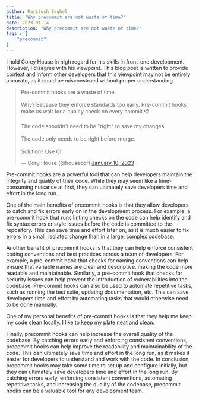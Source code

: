 ```yaml
---
author: Paritosh Baghel
title: "Why precommit are not waste of time?"
date: 2023-01-14
description: "Why precommit are not waste of time?" 
tags : [
    "precommit"
]
---
```


I hold Corey House in high regard for his skills in front-end development. However, I disagree with his viewpoint. This blog post is written to provide context and inform other developers that this viewpoint may not be entirely accurate, as it could be misconstrued without proper understanding.

<blockquote class="twitter-tweet"><p lang="en" dir="ltr">Pre-commit hooks are a waste of time.<br><br>Why? Because they enforce standards too early. Pre-commit hooks make us wait for a quality check on every commit.👎<br><br>The code shouldn&#39;t need to be &quot;right&quot; to save my changes.<br><br>The code only needs to be right before merge.<br><br>Solution? Use CI.</p>&mdash; Cory House (@housecor) <a href="https://twitter.com/housecor/status/1612804261821259776?ref_src=twsrc%5Etfw">January 10, 2023</a></blockquote> <script async src="https://platform.twitter.com/widgets.js" charset="utf-8"></script>

Pre-commit hooks are a powerful tool that can help developers maintain the integrity and quality of their code. While they may seem like a time-consuming nuisance at first, they can ultimately save developers time and effort in the long run.

One of the main benefits of precommit hooks is that they allow developers to catch and fix errors early on in the development process. For example, a pre-commit hook that runs linting checks on the code can help identify and fix syntax errors or style issues before the code is committed to the repository. This can save time and effort later on, as it is much easier to fix errors in a small, isolated change than in a large, complex codebase.


Another benefit of precommit hooks is that they can help enforce consistent coding conventions and best practices across a team of developers. For example, a pre-commit hook that checks for naming conventions can help ensure that variable names are clear and descriptive, making the code more readable and maintainable. Similarly, a pre-commit hook that checks for security issues can help prevent the introduction of vulnerabilities into the codebase.
Pre-commit hooks can also be used to automate repetitive tasks, such as running the test suite, updating documentation, etc. This can save developers time and effort by automating tasks that would otherwise need to be done manually.

One of my personal benefits of pre-commit hooks is that they help me keep my code clean locally. I like to keep my plate neat and clean.

Finally, precommit hooks can help increase the overall quality of the codebase. By catching errors early and enforcing consistent conventions, precommit hooks can help improve the readability and maintainability of the code. This can ultimately save time and effort in the long run, as it makes it easier for developers to understand and work with the code.
In conclusion, precommit hooks may take some time to set up and configure initially, but they can ultimately save developers time and effort in the long run. By catching errors early, enforcing consistent conventions, automating repetitive tasks, and increasing the quality of the codebase, precommit hooks can be a valuable tool for any development team.

